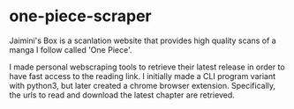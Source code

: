 # one-piece-scraper
Jaimini's Box is a scanlation website that provides high quality scans of a manga I follow called 'One Piece'.

I made personal webscraping tools to retrieve their latest release in order to have fast access to the reading link. I initially made a CLI program variant with python3, but later created a chrome browser extension. Specifically, the urls to read and download the latest chapter are retrieved.
